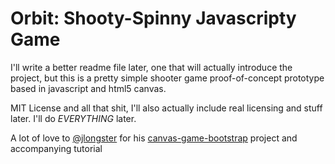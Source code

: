 Orbit: Shooty-Spinny Javascripty Game
=====================================

I'll write a better readme file later, one that will actually introduce the project, but this is a pretty simple shooter game proof-of-concept prototype based in javascript and html5 canvas.

MIT License and all that shit, I'll also actually include real licensing and stuff later. I'll do *EVERYTHING* later.

A lot of love to [@jlongster][0] for his [canvas-game-bootstrap][1] project and accompanying tutorial

[0]: http://www.twitter.com/jlongster
[1]: https://github.com/jlongster/canvas-game-bootstrap
